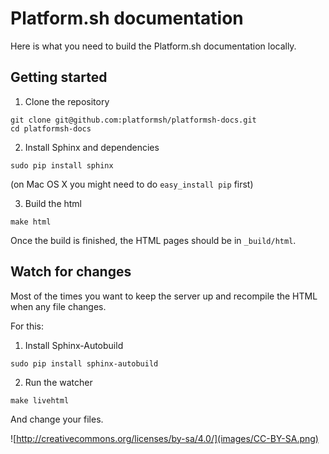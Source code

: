 Platform.sh documentation
=============================

Here is what you need to build the Platform.sh documentation locally.

Getting started
---------------------------

1. Clone the repository

  ```shell
  git clone git@github.com:platformsh/platformsh-docs.git
  cd platformsh-docs
  ```

2. Install Sphinx and dependencies

  ```shell
  sudo pip install sphinx
  ```

  (on Mac OS X you might need to do ``easy_install pip`` first)

3. Build the html

  ```shell
  make html
  ```

Once the build is finished, the HTML pages should be in `_build/html`.

Watch for changes
-----------------

Most of the times you want to keep the server up and recompile the HTML when any file changes.

For this:

1. Install Sphinx-Autobuild

```shell
sudo pip install sphinx-autobuild
```

2. Run the watcher

```shell
make livehtml
```

And change your files.

![http://creativecommons.org/licenses/by-sa/4.0/](images/CC-BY-SA.png)
